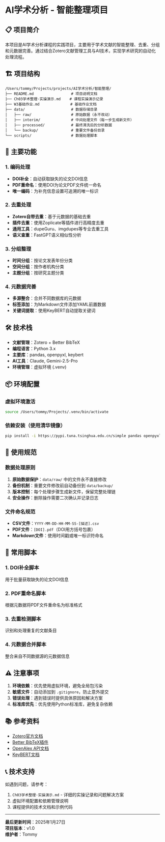 # AI学术分析 - 智能整理项目

## 📋 项目简介

本项目是AI学术分析课程的实践项目，主要用于学术文献的智能整理、去重、分组和元数据完善。通过结合Zotero文献管理工具与AI技术，实现学术研究的自动化处理流程。

## 🏗️ 项目结构

```
/Users/tommy/Projects/projects/AI学术分析/智能整理/
├── README.md                 # 项目说明文档
├── Ch03学术整理·实操演示.md    # 课程实操演示记录
├── W3基础作业.md              # 基础作业文档
├── data/                     # 数据存储目录
│   ├── raw/                  # 原始数据（永不改动）
│   ├── interim/              # 中间处理文件（每一步生成新文件）
│   ├── processed/            # 最终清洗后的分析数据
│   └── backup/               # 重要文件备份目录
└── scripts/                  # 数据处理脚本
```

## 🚀 主要功能

### 1. 编码处理
- **DOI补全**：自动获取缺失的论文DOI信息
- **PDF重命名**：使用DOI为论文PDF文件统一命名
- **唯一编码**：为补充信息设置可追溯的唯一标识

### 2. 去重处理
- **Zotero自带去重**：基于元数据的基础去重
- **插件去重**：使用Zoplicate等插件进行高精度去重
- **通用工具**：dupeGuru、imgdupes等专业去重工具
- **语义查重**：FastGPT语义相似性分析

### 3. 分组整理
- **时间分组**：按论文发表年份分类
- **空间分组**：按作者机构分类
- **主题分组**：按研究主题分类

### 4. 元数据完善
- **多源整合**：合并不同数据库的元数据
- **标签添加**：为Markdown文件添加YAML前置数据
- **关键词提取**：使用KeyBERT自动提取关键词

## 🛠️ 技术栈

- **文献管理**：Zotero + Better BibTeX
- **编程语言**：Python 3.x
- **主要库**：pandas, openpyxl, keybert
- **AI工具**：Claude, Gemini-2.5-Pro
- **环境管理**：虚拟环境 (.venv)

## 📦 环境配置

### 虚拟环境激活
```bash
source /Users/tommy/Projects/.venv/bin/activate
```

### 依赖安装（使用清华镜像）
```bash
pip install -i https://pypi.tuna.tsinghua.edu.cn/simple pandas openpyxl keybert
```

## 📝 使用规范

### 数据处理原则
1. **原始数据保护**：`data/raw/` 中的文件永不直接修改
2. **备份机制**：重要文件修改前自动备份到 `data/backup/`
3. **版本控制**：每个处理步骤生成新文件，保留完整处理链
4. **安全操作**：删除操作需要二次确认并记录日志

### 文件命名规范
- **CSV文件**：`YYYY-MM-DD-HH-MM-SS-[描述].csv`
- **PDF文件**：`[DOI].pdf`（DOI用方括号包裹）
- **Markdown文件**：使用时间戳或唯一标识符命名

## 🔧 常用脚本

### 1. DOI补全脚本
用于批量获取缺失的论文DOI信息

### 2. PDF重命名脚本
根据元数据将PDF文件重命名为标准格式

### 3. 去重检测脚本
识别和处理重复的文献条目

### 4. 元数据合并脚本
整合来自不同数据源的元数据信息

## ⚠️ 注意事项

1. **环境依赖**：优先使用虚拟环境，避免全局包污染
2. **敏感文件**：自动添加到 `.gitignore`，防止意外提交
3. **错误处理**：遇到错误时提供具体原因和解决方案
4. **标准库优先**：优先使用Python标准库，避免复杂依赖

## 📚 参考资料

- [Zotero官方文档](https://www.zotero.org/support/)
- [Better BibTeX插件](https://retorque.re/zotero-better-bibtex/)
- [OpenAlex API文档](https://docs.openalex.org/)
- [KeyBERT文档](https://maartengr.github.io/KeyBERT/)

## 📞 技术支持

如遇到问题，请参考：
1. `Ch03学术整理·实操演示.md` - 详细的实操记录和问题解决方案
2. 虚拟环境配置和依赖管理说明
3. 课程提供的技术文档和示例代码

---

**最后更新时间**：2025年1月27日  
**项目版本**：v1.0  
**维护者**：Tommy
